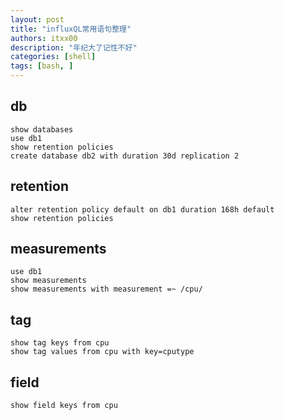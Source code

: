 ```yaml
---
layout: post
title: "influxQL常用语句整理"
authors: itxx00
description: "年纪大了记性不好"
categories: [shell]
tags: [bash, ]
---
```



## db
```
show databases
use db1
show retention policies
create database db2 with duration 30d replication 2
```

## retention
```
alter retention policy default on db1 duration 168h default
show retention policies
```


## measurements
```
use db1
show measurements
show measurements with measurement =~ /cpu/

```

## tag
```
show tag keys from cpu
show tag values from cpu with key=cputype
```

## field
```
show field keys from cpu

```
